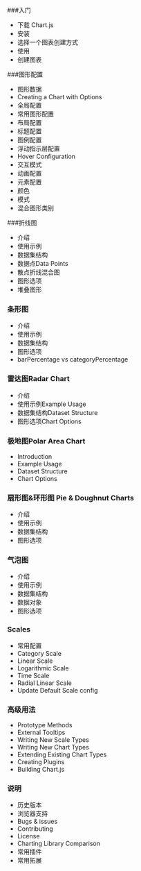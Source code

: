 

###入门
- 下载 Chart.js
- 安装
- 选择一个图表创建方式
- 使用
- 创建图表

###图形配置
- 图形数据
- Creating a Chart with Options
- 全局配置
- 常用图形配置
- 布局配置
- 标题配置
- 图例配置
- 浮动指示层配置
- Hover Configuration
- 交互模式 
- 动画配置 
- 元素配置 
- 颜色 
- 模式 
- 混合图形类别 


###折线图
- 介绍 
- 使用示例 
- 数据集结构 
- 数据点Data Points
- 散点折线混合图
- 图形选项 
- 堆叠图形 


### 条形图 
- 介绍
- 使用示例
- 数据集结构
- 图形选项
- barPercentage vs categoryPercentage


### 雷达图Radar Chart
- 介绍
- 使用示例Example Usage
- 数据集结构Dataset Structure
- 图形选项Chart Options


### 极地图Polar Area Chart
- Introduction
- Example Usage
- Dataset Structure
- Chart Options


### 扇形图&环形图 Pie & Doughnut Charts
- 介绍
- 使用示例 
- 数据集结构 
- 图形选项 


### 气泡图
- 介绍
- 使用示例
- 数据集结构
- 数据对象
- 图形选项


### Scales
- 常用配置
- Category Scale
- Linear Scale
- Logarithmic Scale
- Time Scale
- Radial Linear Scale
- Update Default Scale config
### 高级用法
- Prototype Methods
- External Tooltips
- Writing New Scale Types
- Writing New Chart Types
- Extending Existing Chart Types
- Creating Plugins
- Building Chart.js
### 说明
- 历史版本
- 浏览器支持
- Bugs & issues
- Contributing
- License
- Charting Library Comparison
- 常用插件
- 常用拓展

